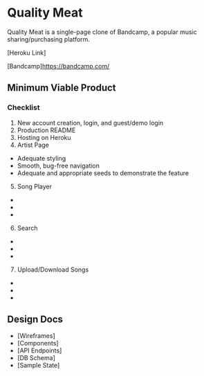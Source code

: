 # Quality Meat

Quality Meat is a single-page clone of Bandcamp, a popular music sharing/purchasing platform.

[Heroku Link]

[Bandcamp]https://bandcamp.com/

## Minimum Viable Product

### Checklist

1. New account creation, login, and guest/demo login
2. Production README
3. Hosting on Heroku
4. Artist Page
* Adequate styling
* Smooth, bug-free navigation
* Adequate and appropriate seeds to demonstrate the feature
5. Song Player
  -
  -
  -
6. Search
  -
  -
  -
7. Upload/Download Songs
  -
  -
  -

## Design Docs
  - [Wireframes]
  - [Components]
  - [API Endpoints]
  - [DB Schema]
  - [Sample State]
